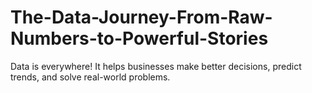 # The-Data-Journey-From-Raw-Numbers-to-Powerful-Stories
Data is everywhere! It helps businesses make better decisions, predict trends, and solve real-world problems.
